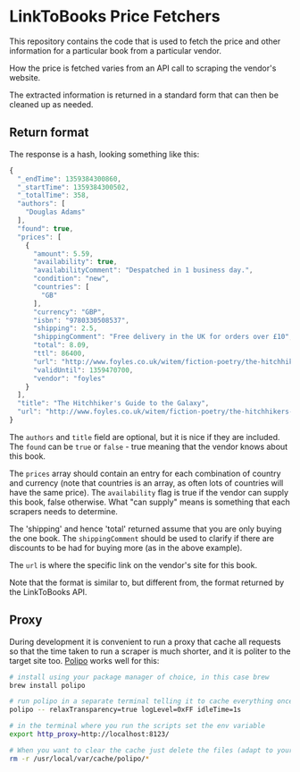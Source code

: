 # LinkToBooks Price Fetchers

This repository contains the code that is used to fetch the price and other
information for a particular book from a particular vendor.

How the price is fetched varies from an API call to scraping the vendor's
website.

The extracted information is returned in a standard form that can then be
cleaned up as needed.

## Return format

The response is a hash, looking something like this:

```javascript
{
  "_endTime": 1359384300860,
  "_startTime": 1359384300502,
  "_totalTime": 358,
  "authors": [
    "Douglas Adams"
  ],
  "found": true,
  "prices": [
    {
      "amount": 5.59,
      "availability": true,
      "availabilityComment": "Despatched in 1 business day.",
      "condition": "new",
      "countries": [
        "GB"
      ],
      "currency": "GBP",
      "isbn": "9780330508537",
      "shipping": 2.5,
      "shippingComment": "Free delivery in the UK for orders over £10",
      "total": 8.09,
      "ttl": 86400,
      "url": "http://www.foyles.co.uk/witem/fiction-poetry/the-hitchhikers-guide-to-the-galaxy,douglas-adams-9780330508537",
      "validUntil": 1359470700,
      "vendor": "foyles"
    }
  ],
  "title": "The Hitchhiker's Guide to the Galaxy",
  "url": "http://www.foyles.co.uk/witem/fiction-poetry/the-hitchhikers-guide-to-the-galaxy,douglas-adams-9780330508537"
}
```

The `authors` and `title` field are optional, but it is nice if they are
included. The `found` can be `true` or `false` - true meaning that the vendor
knows about this book.

The `prices` array should contain an entry for each combination of country and
currency (note that countries is an array, as often lots of countries will have
the same price). The `availability` flag is true if the vendor can supply this
book, false otherwise. What "can supply" means is something that each scrapers
needs to determine.

The 'shipping' and hence 'total' returned assume that you are only buying the
one book. The `shippingComment` should be used to clarify if there are discounts
to be had for buying more (as in the above example).

The `url` is where the specific link on the vendor's site for this book.

Note that the format is similar to, but different from, the format returned by
the LinkToBooks API.

## Proxy

During development it is convenient to run a proxy that cache all requests so
that the time taken to run a scraper is much shorter, and it is politer to the
target site too.
[Polipo](http://www.pps.univ-paris-diderot.fr/~jch/software/polipo/) works well
for this:

``` bash
# install using your package manager of choice, in this case brew
brew install polipo

# run polipo in a separate terminal telling it to cache everything once fetched
polipo -- relaxTransparency=true logLevel=0xFF idleTime=1s

# in the terminal where you run the scripts set the env variable
export http_proxy=http://localhost:8123/

# When you want to clear the cache just delete the files (adapt to your system)
rm -r /usr/local/var/cache/polipo/*

```